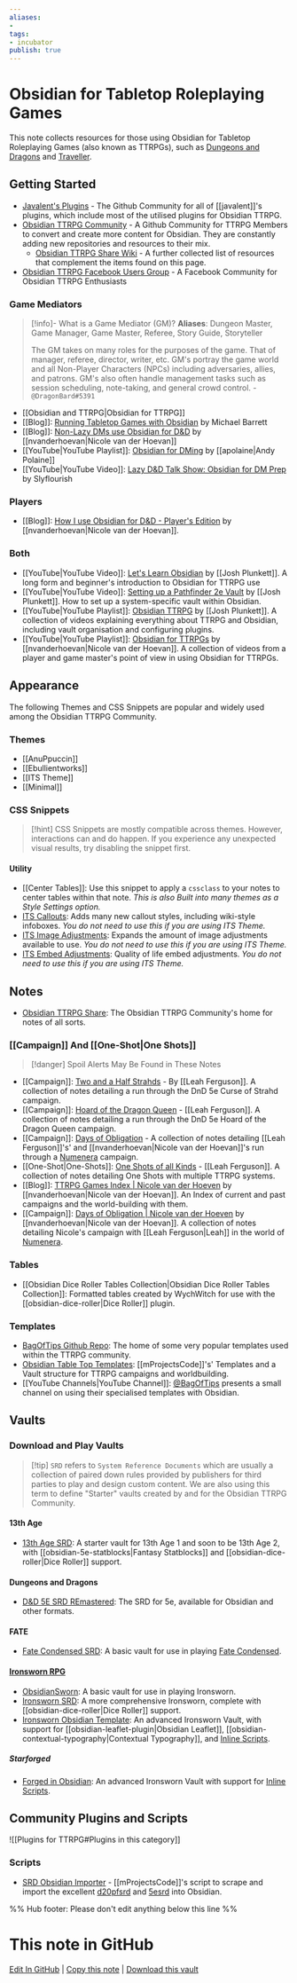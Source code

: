 ```yaml
---
aliases: 
- 
tags:
- incubator
publish: true
---
```


# Obsidian for Tabletop Roleplaying Games

This note collects resources for those using Obsidian for Tabletop Roleplaying Games (also known as TTRPGs), such as [Dungeons and Dragons](https://dnd.wizards.com) and [Traveller](https://www.mongoosepublishing.com/collections/traveller-rpgs).

## Getting Started

- [Javalent's Plugins](https://github.com/javalent) - The Github Community for all of [[javalent]]'s plugins, which include most of the utilised plugins for Obsidian TTRPG.
- [Obsidian TTRPG Community](https://github.com/Obsidian-TTRPG-Community) - A Github Community for TTRPG Members to convert and create more content for Obsidian. They are constantly adding new repositories and resources to their mix.
	- [Obsidian TTRPG Share Wiki](https://github.com/Obsidian-TTRPG-Community/ObsidianTTRPGShare/wiki) - A further collected list of resources that complement the items found on this page. 
- [Obsidian TTRPG Facebook Users Group](https://www.facebook.com/groups/obsidianttrpgusers) - A Facebook Community for Obsidian TTRPG Enthusiasts

### Game Mediators

> [!info]- What is a Game Mediator (GM)?
> **Aliases**: Dungeon Master, Game Manager, Game Master, Referee, Story Guide, Storyteller
> 
> The GM takes on many roles for the purposes of the game. That of manager, referee, director, writer, etc. GM's portray the game world and all Non-Player Characters (NPCs) including adversaries, allies, and patrons. GM's also often handle management tasks such as session scheduling, note-taking, and general crowd control.
> \- `@DragonBard#5391`


- [[Obsidian and TTRPG|Obsidian for TTRPG]]
- [[Blog]]: [Running Tabletop Games with Obsidian](https://blog.mjb.im/running-tabletop-games-with-obsidian) by Michael Barrett
- [[Blog]]: [Non-Lazy DMs use Obsidian for D&D](https://nicolevanderhoeven.com/blog/20210930-non-lazy-dms-use-obsidian-for-dnd/) by [[nvanderhoevan|Nicole van der Hoevan]]
- [[YouTube|YouTube Playlist]]: [Obsidian for DMing](https://www.youtube.com/playlist?list=PLvLJHmYS4OnXZIvguaL6rnvkIbimzVqaI) by [[apolaine|Andy Polaine]] 
- [[YouTube|YouTube Video]]: [Lazy D&D Talk Show: Obsidian for DM Prep](https://www.youtube.com/watch?v=Dh1nybxv_vQ&t=235s) by Slyflourish

### Players

- [[Blog]]: [How I use Obsidian for D&D - Player's Edition](https://nicolevanderhoeven.com/blog/20210809-dnd-obsidian-player/) by [[nvanderhoevan|Nicole van der Hoevan]].

### Both

- [[YouTube|YouTube Video]]: [Let's Learn Obsidian](https://youtu.be/FVmdd942Y2c)  by [[Josh Plunkett]]. A long form and beginner's introduction to Obsidian for TTRPG use
- [[YouTube|YouTube Video]]: [Setting up a Pathfinder 2e Vault](https://youtu.be/-gJZe9BN9pU) by [[Josh Plunkett]]. How to set up a system-specific vault within Obsidian.
- [[YouTube|YouTube Playlist]]: [Obsidian TTRPG](https://www.youtube.com/playlist?list=PLV5XWfKkFpk7MJTKv5YdSSpT9b-vLslWu) by [[Josh Plunkett]]. A collection of videos explaining everything about TTRPG and Obsidian, including vault organisation and configuring plugins.
- [[YouTube|YouTube Playlist]]: [Obsidian for TTRPGs](https://www.youtube.com/playlist?list=PL-1Nqb2waX4XNDgF4y7Gcc2qaPmjWZHaR) by [[nvanderhoevan|Nicole van der Hoevan]]. A collection of videos from a player and game master's point of view in using Obsidian for TTRPGs.

## Appearance

The following Themes and CSS Snippets are popular and widely used among the Obsidian TTRPG Community. 

### Themes
- [[AnuPpuccin]]
- [[Ebullientworks]]
- [[ITS Theme]]
- [[Minimal]]

### CSS Snippets

> [!hint] CSS Snippets are mostly compatible across themes. However, interactions can and do happen. If you experience any unexpected visual results, try disabling the snippet first.

#### Utility

- [[Center Tables]]: Use this snippet to apply a `cssclass` to your notes to center tables within that note. *This is also Built into many themes as a Style Settings option.*
- [ITS Callouts](https://github.com/SlRvb/Obsidian--ITS-Theme/blob/eeb2870444c595293d2dae958a0e6603a0db5456/Snippets/S%20-%20Callouts.css): Adds many new callout styles, including wiki-style infoboxes. *You do not need to use this if you are using ITS Theme.*
- [ITS Image Adjustments](https://github.com/SlRvb/Obsidian--ITS-Theme/blob/eeb2870444c595293d2dae958a0e6603a0db5456/Snippets/S%20-%20Images%20Adjustments.css): Expands the amount of image adjustments available to use. *You do not need to use this if you are using ITS Theme.*
- [ITS Embed Adjustments](https://github.com/SlRvb/Obsidian--ITS-Theme/blob/eeb2870444c595293d2dae958a0e6603a0db5456/Snippets/S%20-%20Embed%20Adjustments.css): Quality of life embed adjustments. *You do not need to use this if you are using ITS Theme.*

## Notes

- [Obsidian TTRPG Share](https://github.com/Obsidian-TTRPG-Community/ObsidianTTRPGShare): The Obsidian TTRPG Community's home for notes of all sorts. 

### [[Campaign]] And [[One-Shot|One Shots]]

> [!danger] Spoil Alerts May Be Found in These Notes

- [[Campaign]]: [Two and a Half Strahds](https://notes.leahferguson.com/games/campaigns/two-and-a-half-strahds) - By [[Leah Ferguson]]. A collection of notes detailing a run through the DnD 5e Curse of Strahd campaign. 
- [[Campaign]]: [Hoard of the Dragon Queen](https://notes.leahferguson.com/games/campaigns/hoard-of-the-dragon-queen) - [[Leah Ferguson]]. A collection of notes detailing a run through the DnD 5e Hoard of the Dragon Queen campaign.
- [[Campaign]]: [Days of Obligation](http://notes.leahferguson.com/games/campaigns/numenera-days-of-obligation) - A collection of notes detailing [[Leah Ferguson]]'s' and [[nvanderhoevan|Nicole van der Hoevan]]'s run through a [Numenera](http://numenera.com) campaign.
- [[One-Shot|One-Shots]]: [One Shots of all Kinds](https://notes.leahferguson.com/60+Games/62+Campaigns/62.01+One+Shots/62.01+One+Shots) - [[Leah Ferguson]]. A collection of notes detailing One Shots with multiple TTRPG systems.
- [[Blog]]: [TTRPG Games Index | Nicole van der Hoeven](https://notes.nicolevanderhoeven.com/ttrpgs/TTRPGs+Games+Index) by [[nvanderhoevan|Nicole van der Hoevan]]. An Index of current and past campaigns and the world-building with them. 
- [[Campaign]]: [Days of Obligation | Nicole van der Hoeven](https://notes.nicolevanderhoeven.com/ttrpgs/Days+of+Obligation/World) by [[nvanderhoevan|Nicole van der Hoevan]]. A collection of notes detailing Nicole's campaign with [[Leah Ferguson|Leah]] in the world of [Numenera](http://numenera.com). 

### Tables

- [[Obsidian Dice Roller Tables Collection|Obsidian Dice Roller Tables Collection]]: Formatted tables created by WychWitch for use with the [[obsidian-dice-roller|Dice Roller]] plugin.

### Templates

- [BagOfTips Github Repo](https://github.com/BagOfTips/Community-TTRPG-Obsidian-Vault/tree/main): The home of some very popular templates used within the TTRPG community.
- [Obsidian Table Top Templates](https://github.com/mProjectsCode/Obsidian-Table-Top-Templates): [[mProjectsCode]]'s' Templates and a Vault structure for TTRPG campaigns and worldbuilding.
- [[YouTube Channels|YouTube Channel]]: [@BagOfTips](https://www.youtube.com/@BagOfTips/) presents a small channel on using their specialised templates with Obsidian.

## Vaults

### Download and Play Vaults

>[!tip] `SRD` refers to `System Reference Documents` which are usually a collection of paired down rules provided by publishers for third parties to play and design custom content. We are also using this term to define "Starter" vaults created by and for the Obsidian TTRPG Community.

#### 13th Age

- [13th Age SRD](https://github.com/Obsidian-TTRPG-Community/13th-Age-SRD-Markdown): A starter vault for 13th Age 1 and soon to be 13th Age 2, with [[obsidian-5e-statblocks|Fantasy Statblocks]] and [[obsidian-dice-roller|Dice Roller]] support. 

#### Dungeons and Dragons

- [D&D 5E SRD REmastered](https://github.com/OldManUmby/DND.SRD.Wiki): The SRD for 5e, available for Obsidian and other formats.

#### FATE

- [Fate Condensed SRD](https://github.com/Rarstyak/Fate-Condensed-SRD): A basic vault for use in playing [Fate Condensed](https://www.faterpg.com/wp-content/uploads/2020/02/Fate-Condensed-SRD-CC-BY.html).

#### [Ironsworn RPG](https://www.ironswornrpg.com)

- [ObsidianSworn](https://github.com/lolbat/ObsidianSworn): A basic vault for use in playing Ironsworn.
- [Ironsworn SRD](https://github.com/Obsidian-TTRPG-Community/Ironsworn-SRD-Markdown): A more comprehensive Ironsworn, complete with [[obsidian-dice-roller|Dice Roller]] support.
- [Ironsworn Obsidian Template](https://github.com/danreuben/ironsworn-obsidian-template): An advanced Ironsworn Vault, with support for [[obsidian-leaflet-plugin|Obsidian Leaflet]], [[obsidian-contextual-typography|Contextual Typography]], and [Inline Scripts](https://github.com/jon-heard/obsidian-inline-scripts).

##### Starforged

 - [Forged in Obsidian](https://github.com/ericbright2002/Forged_in_Obsidian): An advanced Ironsworn Vault with support for [Inline Scripts](https://github.com/jon-heard/obsidian-inline-scripts).

## Community Plugins and Scripts

![[Plugins for TTRPG#Plugins in this category]]


### Scripts

- [SRD Obsidian Importer](https://github.com/mProjectsCode/d20pfsrd_obsidian_importer) - [[mProjectsCode]]'s script to scrape and import the excellent [d20pfsrd](https://www.d20pfsrd.com/) and [5esrd](https://www.5esrd.com/) into Obsidian.



%% Hub footer: Please don't edit anything below this line %%

# This note in GitHub

<span class="git-footer">[Edit In GitHub](https://github.dev/obsidian-community/obsidian-hub/blob/main/04%20-%20Guides%2C%20Workflows%2C%20%26%20Courses/for%20TTRPG.md "git-hub-edit-note") | [Copy this note](https://raw.githubusercontent.com/obsidian-community/obsidian-hub/main/04%20-%20Guides%2C%20Workflows%2C%20%26%20Courses/for%20TTRPG.md "git-hub-copy-note") | [Download this vault](https://github.com/obsidian-community/obsidian-hub/archive/refs/heads/main.zip "git-hub-download-vault") </span>
